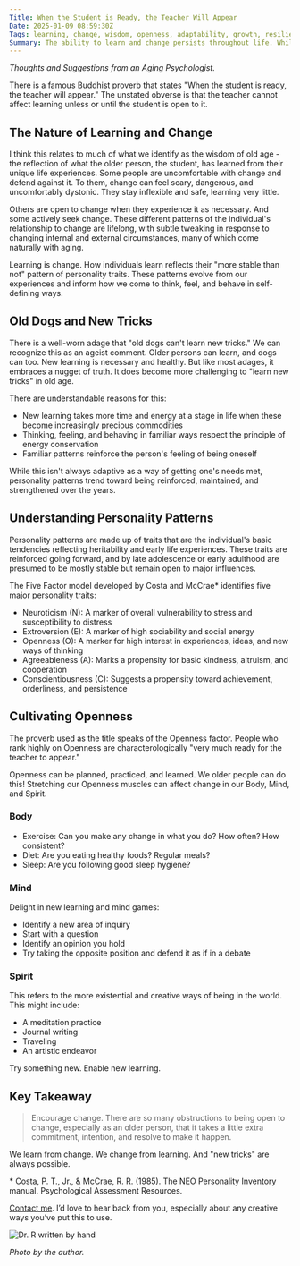 ```yaml
---
Title: When the Student is Ready, the Teacher Will Appear
Date: 2025-01-09 08:59:30Z
Tags: learning, change, wisdom, openness, adaptability, growth, resilience, mindfulness, transformation
Summary: The ability to learn and change persists throughout life. While learning may take more effort with age, cultivating openness in body, mind, and spirit enables continued growth and development. 
---
```


_Thoughts and Suggestions from an Aging Psychologist._

There is a famous Buddhist proverb that states "When the student is ready, the teacher will appear." The unstated obverse is that the teacher cannot affect learning unless or until the student is open to it.

## The Nature of Learning and Change

I think this relates to much of what we identify as the wisdom of old age - the reflection of what the older person, the student, has learned from their unique life experiences. Some people are uncomfortable with change and defend against it. To them, change can feel scary, dangerous, and uncomfortably dystonic. They stay inflexible and safe, learning very little.

Others are open to change when they experience it as necessary. And some actively seek change. These different patterns of the individual's relationship to change are lifelong, with subtle tweaking in response to changing internal and external circumstances, many of which come naturally with aging.

Learning is change. How individuals learn reflects their "more stable than not" pattern of personality traits. These patterns evolve from our experiences and inform how we come to think, feel, and behave in self-defining ways.

## Old Dogs and New Tricks

There is a well-worn adage that "old dogs can't learn new tricks." We can recognize this as an ageist comment. Older persons can learn, and dogs can too. New learning is necessary and healthy. But like most adages, it embraces a nugget of truth. It does become more challenging to "learn new tricks" in old age.

There are understandable reasons for this:

* New learning takes more time and energy at a stage in life when these become increasingly precious commodities
* Thinking, feeling, and behaving in familiar ways respect the principle of energy conservation
* Familiar patterns reinforce the person's feeling of being oneself

While this isn't always adaptive as a way of getting one's needs met, personality patterns trend toward being reinforced, maintained, and strengthened over the years.

## Understanding Personality Patterns

Personality patterns are made up of traits that are the individual's basic tendencies reflecting heritability and early life experiences. These traits are reinforced going forward, and by late adolescence or early adulthood are presumed to be mostly stable but remain open to major influences.

The Five Factor model developed by Costa and McCrae\* identifies five major personality traits:

* Neuroticism (N): A marker of overall vulnerability to stress and susceptibility to distress
* Extroversion (E): A marker of high sociability and social energy
* Openness (O): A marker for high interest in experiences, ideas, and new ways of thinking
* Agreeableness (A): Marks a propensity for basic kindness, altruism, and cooperation
* Conscientiousness (C): Suggests a propensity toward achievement, orderliness, and persistence

## Cultivating Openness

The proverb used as the title speaks of the Openness factor. People who rank highly on Openness are characterologically "very much ready for the teacher to appear."

Openness can be planned, practiced, and learned. We older people can do this! Stretching our Openness muscles can affect change in our Body, Mind, and Spirit.

### Body

* Exercise: Can you make any change in what you do? How often? How consistent?
* Diet: Are you eating healthy foods? Regular meals?
* Sleep: Are you following good sleep hygiene?

### Mind

Delight in new learning and mind games:

* Identify a new area of inquiry
* Start with a question
* Identify an opinion you hold
* Try taking the opposite position and defend it as if in a debate

### Spirit

This refers to the more existential and creative ways of being in the world. This might include:

* A meditation practice
* Journal writing
* Traveling
* An artistic endeavor

Try something new. Enable new learning.

## Key Takeaway

> Encourage change. There are so many obstructions to being open to change, especially as an older person, that it takes a little extra commitment, intention, and resolve to make it happen.

We learn from change. We change from learning. And "new tricks" are always possible.

\* Costa, P. T., Jr., & McCrae, R. R. (1985). The NEO Personality Inventory manual. Psychological Assessment Resources.

[Contact me]({filename}/pages/contact.md). I’d love to hear back from you, especially about any creative ways you’ve put this to use.

![Dr. R written by hand]({static}/images/dr_r_sm.png)

_Photo by the author._
